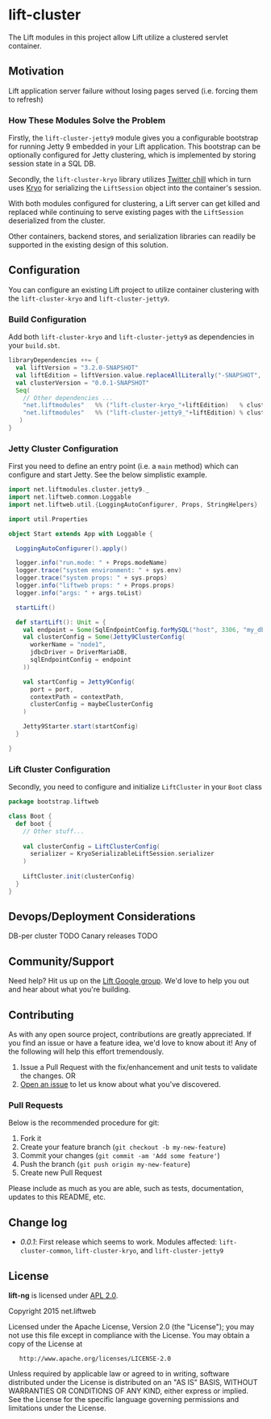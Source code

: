 # lift-cluster

The Lift modules in this project allow Lift utilize a clustered servlet container. 

## Motivation

Lift application server failure without losing pages served (i.e. forcing them to refresh)

### How These Modules Solve the Problem

Firstly, the `lift-cluster-jetty9` module gives you a configurable bootstrap for running Jetty 9 embedded in your Lift application.
This bootstrap can be optionally configured for Jetty clustering, which is implemented by storing session state in a SQL DB.

Secondly, the `lift-cluster-kryo` library utilizes [Twitter chill](https://github.com/twitter/chill) which in turn uses [Kryo](https://github.com/EsotericSoftware/kryo) for serializing the `LiftSession` object into the container's session.

With both modules configured for clustering, a Lift server can get killed and replaced while continuing to serve existing pages with the `LiftSession` deserialized from the cluster.

Other containers, backend stores, and serialization libraries can readily be supported in the existing design of this solution.

## Configuration

You can configure an existing Lift project to utilize container clustering with the `lift-cluster-kryo` and `lift-cluster-jetty9`.

### Build Configuration

Add both `lift-cluster-kryo` and `lift-cluster-jetty9` as dependencies in your `build.sbt`.

```scala
libraryDependencies ++= {
  val liftVersion = "3.2.0-SNAPSHOT" 
  val liftEdition = liftVersion.value.replaceAllLiterally("-SNAPSHOT", "").split('.').take(2).mkString(".")
  val clusterVersion = "0.0.1-SNAPSHOT"
  Seq(
    // Other dependencies ...
    "net.liftmodules"   %% ("lift-cluster-kryo_"+liftEdition)   % clusterVersion % "compile",
    "net.liftmodules"   %% ("lift-cluster-jetty9_"+liftEdition) % clusterVersion % "compile"
   )
}
```

### Jetty Cluster Configuration

First you need to define an entry point (i.e. a `main` method) which can configure and start Jetty.
See the below simplistic example.

```scala
import net.liftmodules.cluster.jetty9._
import net.liftweb.common.Loggable
import net.liftweb.util.{LoggingAutoConfigurer, Props, StringHelpers}

import util.Properties

object Start extends App with Loggable {

  LoggingAutoConfigurer().apply()

  logger.info("run.mode: " + Props.modeName)
  logger.trace("system environment: " + sys.env)
  logger.trace("system props: " + sys.props)
  logger.info("liftweb props: " + Props.props)
  logger.info("args: " + args.toList)

  startLift()

  def startLift(): Unit = {
    val endpoint = Some(SqlEndpointConfig.forMySQL("host", 3306, "my_db", "user", "password", "extra" -> "param"))
    val clusterConfig = Some(Jetty9ClusterConfig(
      workerName = "node1",
      jdbcDriver = DriverMariaDB,
      sqlEndpointConfig = endpoint
    ))

    val startConfig = Jetty9Config(
      port = port,
      contextPath = contextPath,
      clusterConfig = maybeClusterConfig
    )

    Jetty9Starter.start(startConfig)
  }

}
```

### Lift Cluster Configuration

Secondly, you need to configure and initialize `LiftCluster` in your `Boot` class

```scala
package bootstrap.liftweb

class Boot {
  def boot {
    // Other stuff...
    
    val clusterConfig = LiftClusterConfig(
      serializer = KryoSerializableLiftSession.serializer 
    )
    
    LiftCluster.init(clusterConfig)
  }
}
```

## Devops/Deployment Considerations

DB-per cluster TODO
Canary releases TODO

## Community/Support

Need help?  Hit us up on the [Lift Google group](https://groups.google.com/forum/#!forum/liftweb).
We'd love to help you out and hear about what you're building.

## Contributing

As with any open source project, contributions are greatly appreciated.
If you find an issue or have a feature idea, we'd love to know about it!
Any of the following will help this effort tremendously.

1. Issue a Pull Request with the fix/enhancement and unit tests to validate the changes.  OR
3. [Open an issue](https://github.com/joescii/lift-cluster/issues/new) to let us know about what you've discovered.

### Pull Requests

Below is the recommended procedure for git:

1. Fork it
2. Create your feature branch (`git checkout -b my-new-feature`)
3. Commit your changes (`git commit -am 'Add some feature'`)
4. Push the branch (`git push origin my-new-feature`)
5. Create new Pull Request

Please include as much as you are able, such as tests, documentation, updates to this README, etc.

## Change log
* *0.0.1*: First release which seems to work.
Modules affected: `lift-cluster-common`, `lift-cluster-kryo`, and `lift-cluster-jetty9`

## License

**lift-ng** is licensed under [APL 2.0](http://www.apache.org/licenses/LICENSE-2.0).

Copyright 2015 net.liftweb

   Licensed under the Apache License, Version 2.0 (the "License");
   you may not use this file except in compliance with the License.
   You may obtain a copy of the License at

       http://www.apache.org/licenses/LICENSE-2.0

   Unless required by applicable law or agreed to in writing, software
   distributed under the License is distributed on an "AS IS" BASIS,
   WITHOUT WARRANTIES OR CONDITIONS OF ANY KIND, either express or implied.
   See the License for the specific language governing permissions and
   limitations under the License.


